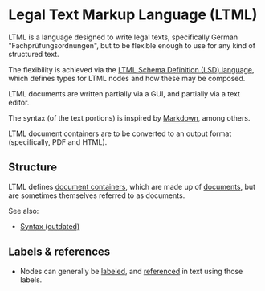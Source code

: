 # Legal Text Markup Language (LTML)

LTML is a language designed to write legal texts, specifically German
"Fachprüfungsordnungen", but to be flexible enough to use for any kind of
structured text.

The flexibility is achieved via the
[LTML Schema Definition (LSD) language](lsd.md),
which defines types for LTML nodes and how these may be composed.

LTML documents are written partially via a GUI, and partially via a text
editor.

The syntax (of the text portions) is inspired by
[Markdown](https://commonmark.org), among others.

LTML document containers are to be converted to an output format
(specifically, PDF and HTML).


## Structure

LTML defines [document containers](ltml/document-container.md), which are
made up of [documents](ltml/document.md), but are sometimes themselves
referred to as documents.

See also:

* [Syntax (outdated)](ltml/syntax.ebnf.txt)


## Labels & references

* Nodes can generally be [labeled](ltml/general/label.md), and
  [referenced](ltml/text.md#references) in text using those labels.
